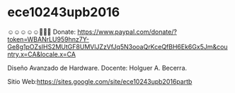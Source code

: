 ﻿# ece10243upb2016
 
☺️☺️☺️☺️☺️💸💸💸 Donate: https://www.paypal.com/donate/?token=WBANrLU959hnz7Y-Ge8g1pOZsIHS2MUtGF8UMVlJZzVfJq5N3ooaQrKceQfBH6Ek6Gx5Jm&country.x=CA&locale.x=CA

Diseño Avanzado de Hardware.
Docente: Holguer A. Becerra.

Sitio Web:https://sites.google.com/site/ece10243upb2016partb



